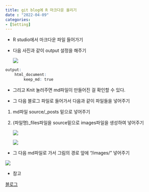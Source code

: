 ```yaml
---
title: git blog에 R 마크다운 올리기
date : "2022-04-09"
categories:
- [Setting]
---
```



- R studio에서 마크다운 파일 들어가기
- 다음 사진과 같이 output 설정을 해주기
    
    ![](/images/md_bolg/Untitled.png)
    

```r
output:
	html_document:
		keep_md: true
```

- 그리고 Knit 눌러주면 md파일이 만들어진 걸 확인할 수 있다.

- 그 다음 블로그 파일로 들어가서 다음과 같이 파일들을 넣어주기
1. md파일 source/_posts 밑으로 넣어주기
2. (파일명)_files파일을 source밑으로 images파일을 생성하여 넣어주기
    
    ![](/images/md_bolg/Untitled%201.png)
    
    ![](/images/md_bolg/Untitled%202.png)
    

- 그 다음 md파일로 가서 그림의 경로 앞에 “/images/” 넣어주기

![](/images/md_bolg/Untitled%203.png)

- 참고

[블로그](https://dschloe.github.io/settings/hexo_img/)